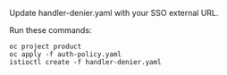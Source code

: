 Update handler-denier.yaml with your SSO external URL.

Run these commands:

```
oc project product
oc apply -f auth-policy.yaml
istioctl create -f handler-denier.yaml
```